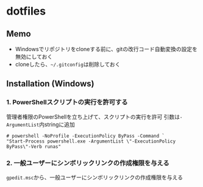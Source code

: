 # dotfiles

## Memo

* Windowsでリポジトリをcloneする前に、gitの改行コード自動変換の設定を無効にしておく
* cloneしたら、`~/.gitconfig`は削除しておく

## Installation (Windows)

### 1. PowerShellスクリプトの実行を許可する

管理者権限のPowerShellを立ち上げて、スクリプトの実行を許可
引数は`-ArgumentList`内stringに追加

```
# powershell -NoProfile -ExecutionPolicy ByPass -Command `
"Start-Process powershell.exe -ArgumentList \"-ExecutionPolicy ByPass\"-Verb runas"
```

### 2. 一般ユーザーにシンボリックリンクの作成権限を与える

`gpedit.msc`から、一般ユーザーにシンボリックリンクの作成権限を与える
